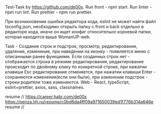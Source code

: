 Test-Task by https://github.com/de00x. Run front - npm start. Run linter - npm run lint. Run prettier - npm run prettier.

При возникновении ошибки редактора кода, eslint не может найти файл tsconfig.json, необходимо открыть папку с front и back отдельно в редакторе кода, иначе он ищет конфиг относительно корневой папки, которая находится выше WomanUP-web.

Task - Создание строк и подстрок, просмотр, редактирование, удаление, изменение, при наведении на иконку - появляется меню с описанными ранее функциями.
Если созданных строк нет - отображается строка в режиме редактирования, редактирование происходит по двойному клику по конкретной строке, при нажатии клавиши Esc редактирование отменяется, при нажатии клавиши Enter - сохраняются изменения(если они были), при изменении подстрок - строки родители тоже изменяются.
Web - React, typeScript, eslint+prettier, axios, sass, classnames.

resume // https://career.habr.com/de00x https://penza.hh.ru/resume/c0bd6da4ff09a971650039ed1f776b314a646e resume //
